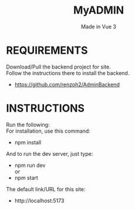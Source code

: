 <span align="center">
<h1>MyADMIN</h1>
<p>Made in Vue 3</p>
</span>

# REQUIREMENTS

Download/Pull the backend project for site. <br>
Follow the instructions there to install the backend.

- https://github.com/renzoh2/AdminBackend

# INSTRUCTIONS

Run the following: <br>
For installation, use this command:

- npm install

And to run the dev server, just type:

- npm run dev
  <br>or<br>
- npm start

The default link/URL for this site:

- http://localhost:5173

